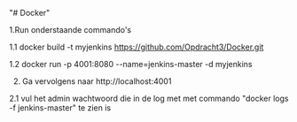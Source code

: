 "# Docker" 

1.Run onderstaande commando's
  
  1.1 docker build -t myjenkins  https://github.com/Opdracht3/Docker.git
  
  1.2 docker run -p 4001:8080 --name=jenkins-master -d myjenkins
  
2. Ga vervolgens naar http://localhost:4001

  2.1 vul het admin wachtwoord die in de log met met commando "docker logs -f jenkins-master" te zien is
